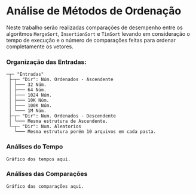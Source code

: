 # Análise de Métodos de Ordenação

Neste trabalho serão realizadas comparações de desempenho entre os algoritmos
`MergeSort`, `InsertionSort` e `TimSort` levando em consideração o tempo de
execução e o número de comparações feitas para ordenar completamente os vetores.

### Organização das Entradas: 
    
    ─┬─ "Entradas"
     ├─┬─ "Dir": Núm. Ordenados - Ascendente
     │ ├─── 32 Núm.
     │ ├─── 64 Núm.
     │ ├─── 1024 Núm.
     │ ├─── 10K Núm.
     │ ├─── 100K Núm.
     │ └─── 1M Núm.
     ├─┬─ "Dir": Num. Ordenados - Descendente
     │ └─── Mesma estrutura de Ascendente.
     └─┬─ "Dir": Num. Aleatorios
       └─── Mesma estrutura porém 10 arquivos em cada pasta.

### Análises do Tempo
    
    Gráfico dos tempos aqui.

### Análises das Comparações
    
    Gráfico das comparações aqui.